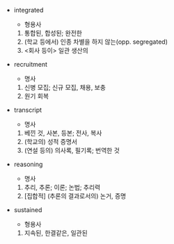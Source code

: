 - integrated

  - 형용사

  1. 통합된, 합성된; 완전한
  2. (학교 등에서) 인종 차별을 하지 않는(opp. segregated)
  3. <회사 등이> 일관 생산의

- recruitment

  - 명사

  1. 신병 모집; 신규 모집, 채용, 보충
  2. 원기 회복

- transcript

  - 명사

  1. 베낀 것, 사본, 등본; 전사, 복사
  2. (학교의) 성적 증명서
  3. (연설 등의) 의사록, 필기록; 번역한 것

- reasoning

  - 명사

  1. 추리, 추론; 이론; 논법; 추리력
  2. [집합적] (추론의 결과로서의) 논거, 증명

- sustained

  - 형용사

  1. 지속된, 한결같은, 일관된
